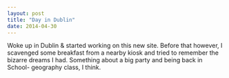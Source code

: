 ```yaml
---
layout: post
title: "Day in Dublin"
date: 2014-04-30
---
```


Woke up in Dublin & started working on this new site. Before that however, I scavenged some breakfast from a nearby kiosk and tried to remember the bizarre dreams I had. Something about a big party and being back in School- geography class, I think. 
